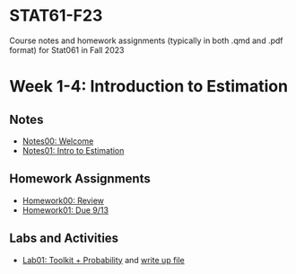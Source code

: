 # STAT61-F23
Course notes and homework assignments (typically in both .qmd and .pdf format) for Stat061 in Fall 2023

# Week 1-4: Introduction to Estimation

## Notes
- [Notes00: Welcome](course-notes/00-welcome)
- [Notes01: Intro to Estimation](course-notes/01-intro-to-estimation)

## Homework Assignments
- [Homework00: Review](homework/homework00)
- [Homework01: Due 9/13](homework/homework01)

## Labs and Activities
- [Lab01: Toolkit + Probability](labs-activities/01-toolkit-probability) and [write up file](labs-activities/templates/)

